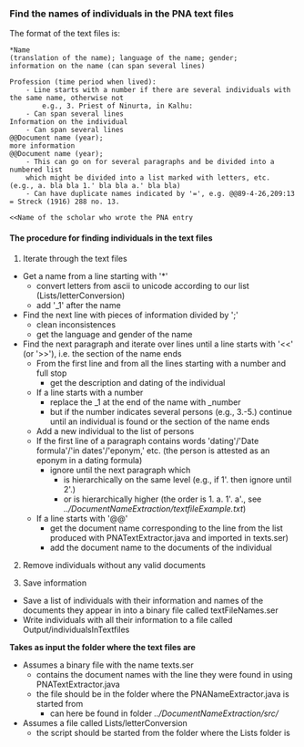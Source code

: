 ### Find the names of individuals in the PNA text files

The format of the text files is:
```
*Name
(translation of the name); language of the name; gender;
information on the name (can span several lines)

Profession (time period when lived): 
	- Line starts with a number if there are several individuals with the same name, otherwise not
		e.g., 3. Priest of Ninurta, in Kalhu:
	- Can span several lines
Information on the individual     
	- Can span several lines
@@Document name (year);
more information
@@Document name (year);
	- This can go on for several paragraphs and be divided into a numbered list 
	which might be divided into a list marked with letters, etc. (e.g., a. bla bla 1.' bla bla a.' bla bla)
	- Can have duplicate names indicated by '=', e.g. @@89-4-26,209:13 = Streck (1916) 288 no. 13.

<<Name of the scholar who wrote the PNA entry
```
#### The procedure for finding individuals in the text files

1. Iterate through the text files
* Get a name from a line starting with '*'
	* convert letters from ascii to unicode according to our list (Lists/letterConversion)
	* add '_1' after the name
* Find the next line with pieces of information divided by ';'
	* clean inconsistences
	* get the language and gender of the name
* Find the next paragraph and iterate over lines until a line starts with '<<' (or '>>'), i.e. the section of the name ends
	* From the first line and from all the lines starting with a number and full stop
		* get the description and dating of the individual
	* If a line starts with a number 
		* replace the _1 at the end of the name with _number
		* but if the number indicates several persons (e.g., 3.-5.) continue until an individual is found or the section of the name ends
	* Add a new individual to the list of persons
	* If the first line of a paragraph contains words 'dating'/'Date formula'/'in dates'/'eponym,' etc. (the person is attested as an eponym in a dating formula)
		* ignore until the next paragraph which
			* is hierarchically on the same level (e.g., if 1'. then ignore until 2'.)
			* or is hierarchically higher (the order is 1. a. 1'. a'., see _../DocumentNameExtraction/textfileExample.txt_) 
	* If a line starts with '@@'
		* get the document name corresponding to the line from the list produced with PNATextExtractor.java and imported in texts.ser)
		* add the document name to the documents of the individual

2. Remove individuals without any valid documents
	 
3. Save information
* Save a list of individuals with their information and names of the documents they appear in into a binary file called textFileNames.ser
* Write individuals with all their information to a file called Output/individualsInTextfiles

**Takes as input the folder where the text files are**
* Assumes a binary file with the name texts.ser
	* contains the document names with the line they were found in using PNATextExtractor.java
	* the file should be in the folder where the PNANameExtractor.java is started from
		* can here be found in folder _../DocumentNameExtraction/src/_
* Assumes a file called Lists/letterConversion
	* the script should be started from the folder where the Lists folder is
